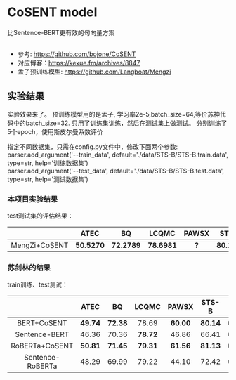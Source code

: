 # CoSENT model

比Sentence-BERT更有效的句向量方案

## 
- 参考: https://github.com/bojone/CoSENT
- 对应博客：https://kexue.fm/archives/8847
- 孟子预训练模型: https://github.com/Langboat/Mengzi


## 实验结果
实验效果来了。 预训练模型用的是孟子, 学习率2e-5,batch_size=64,等价苏神代码中的batch_size=32. 只用了训练集训练，然后在测试集上做测试。 分别训练了5个epoch，使用斯皮尔曼系数评价

指定不同数据集，只需在config.py文件中，修改下面两个参数:  
parser.add_argument('--train_data', default='./data/STS-B/STS-B.train.data', type=str, help='训练数据集')  
parser.add_argument('--test_data', default='./data/STS-B/STS-B.test.data', type=str, help='测试数据集')

### 本项目实验结果
test测试集的评估结果：

| | ATEC | BQ | LCQMC | PAWSX | STS-B |
| :-: | :-: | :-: | :-: | :-: | :-: |
| MengZi+CoSENT | **50.5270** | **72.2789** | **78.6981** | **?** | **80.1544** |

### 苏剑林的结果
train训练、test测试：

| | ATEC | BQ | LCQMC | PAWSX | STS-B | Avg |
| :-: | :-: | :-: | :-: | :-: | :-: | :-: |
| BERT+CoSENT | **49.74** | **72.38** | 78.69 | **60.00** | **80.14** | **68.19** |
| Sentence-BERT | 46.36 | 70.36 | **78.72** | 46.86 | 66.41 | 61.74 |
| RoBERTa+CoSENT | **50.81** | **71.45** | **79.31** | **61.56** | **81.13** | **68.85** |
| Sentence-RoBERTa | 48.29 | 69.99 | 79.22 | 44.10 | 72.42 | 62.80 |


